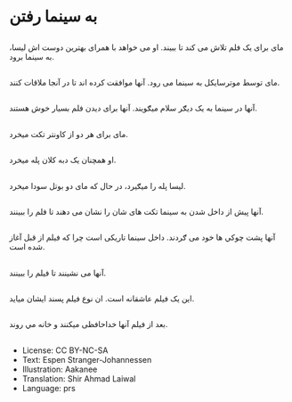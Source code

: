 # به سينما رفتن

##
مای برای يک فلم تلاش می کند تا ببيند. او می خواهد با همرای بهترین دوست اش ليسا، به سينما برود.

##
مای توسط موترسايکل به سینما می رود. آنها موافقت کرده اند تا در آنجا ملاقات کنند.

##
آنها در سينما به يک ديګر سلام ميګويند. آنها برای ديدن فلم بسيار خوش هستند.

##
مای برای هر دو از کاونتر تکت ميخرد.

##
او همچنان یک دبه کلان پله میخرد.

##
ليسا پله را ميګيرد، در حال که مای دو بوتل سودا ميخرد.

##
آنها پيش از داخل شدن به سينما تکت های شان را نشان می دهند تا فلم را ببينند.

##
آنها پشت چوکي ها خود می ګردند. داخل سينما تاریکی است چرا که فیلم از قبل آغاز شده است.

##
آنها می نشینند تا فیلم را ببينند.

##
این يک فيلم عاشقانه است. ان نوع فیلم پسند ايشان میاید.

##
بعد از فیلم آنها خداحافظی میکنند‌ و خانه مي روند.

##
* License: CC BY-NC-SA
* Text: Espen Stranger-Johannessen
* Illustration: Aakanee
* Translation: Shir Ahmad Laiwal
* Language: prs
